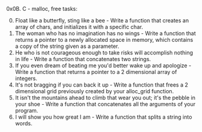 0x0B. C - malloc, free tasks:

0. Float like a butterfly, sting like a bee - Write a function that creates an array of chars, and initializes it with a specific char.
1. The woman who has no imagination has no wings - Write a function that returns a pointer to a newly allocated space in memory, which contains a copy of the string given as a parameter.
2. He who is not courageous enough to take risks will accomplish nothing in life - Write a function that concatenates two strings.
3. If you even dream of beating me you'd better wake up and apologize - Write a function that returns a pointer to a 2 dimensional array of integers.
4. It's not bragging if you can back it up - Write a function that frees a 2 dimensional grid previously created by your alloc_grid function.
5. It isn't the mountains ahead to climb that wear you out; it's the pebble in your shoe - Write a function that concatenates all the arguments of your program.
6. I will show you how great I am - Write a function that splits a string into words.

